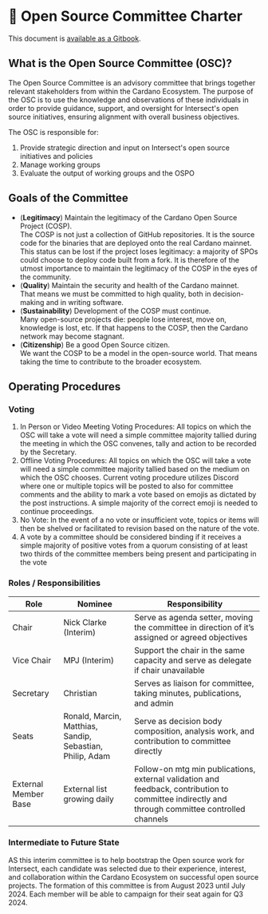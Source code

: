 # 😬 Open Source Committee Charter

This document is [available as a Gitbook](https://intersect.gitbook.io/open-source-committee).

## What is the Open Source Committee (OSC)?

The Open Source Committee is an advisory committee that brings together relevant stakeholders from within the Cardano Ecosystem. The purpose of the OSC is to use the knowledge and observations of these individuals in order to provide guidance, support, and oversight for Intersect's open source initiatives, ensuring alignment with overall business objectives.

The OSC is responsible for:

1. Provide strategic direction and input on Intersect's open source initiatives and policies
2. Manage working groups
3. Evaluate the output of working groups and the OSPO

## Goals of the Committee

* (**Legitimacy**) Maintain the legitimacy of the Cardano Open Source Project (COSP).\
  The COSP is not just a collection of GitHub repositories. It is the source code for the binaries that are deployed onto the real Cardano mainnet. This status can be lost if the project loses legitimacy: a majority of SPOs could choose to deploy code built from a fork. It is therefore of the utmost importance to maintain the legitimacy of the COSP in the eyes of the community.
* (**Quality**) Maintain the security and health of the Cardano mainnet.\
  That means we must be committed to high quality, both in decision-making and in writing software.
* (**Sustainability**) Development of the COSP must continue.\
  Many open-source projects die: people lose interest, move on, knowledge is lost, etc. If that happens to the COSP, then the Cardano network may become stagnant.
* (**Citizenship**) Be a good Open Source citizen.\
  We want the COSP to be a model in the open-source world. That means taking the time to contribute to the broader ecosystem.

## Operating Procedures

### Voting

1. In Person or Video Meeting Voting Procedures: All topics on which the OSC will take a vote will need a simple committee majority tallied during the meeting in which the OSC convenes, tally and action to be recorded by the Secretary.
2. Offline Voting Procedures: All topics on which the OSC will take a vote will need a simple committee majority tallied based on the medium on which the OSC chooses. Current voting procedure utilizes Discord where one or multiple topics will be posted to also for committee comments and the ability to mark a vote based on emojis as dictated by the post instructions. A simple majority of the correct emoji is needed to continue proceedings.
3. No Vote: In the event of a no vote or insufficient vote, topics or items will then be shelved or facilitated to revision based on the nature of the vote.
4. A vote by a committee should be considered binding if it receives a simple majority of positive votes from a quorum consisting of at least two thirds of the committee members being present and participating in the vote

### Roles / Responsibilities

| **Role**             | **Nominee**                                               | **Responsibility**                                                                                                                               |
| -------------------- | --------------------------------------------------------- | ------------------------------------------------------------------------------------------------------------------------------------------------ |
| Chair                | Nick Clarke (Interim)                                     | Serve as agenda setter, moving the committee in direction of it’s assigned or agreed objectives                                                  |
| Vice Chair           | MPJ (Interim)                                             | Support the chair in the same capacity and serve as delegate if chair unavailable                                                                |
| Secretary            | Christian                                                 | Serves as liaison for committee, taking minutes, publications, and admin                                                                         |
| Seats                | Ronald, Marcin, Matthias, Sandip, Sebastian, Philip, Adam | Serve as decision body composition, analysis work, and contribution to committee directly                                                        |
| External Member Base | External list growing daily                               | Follow-on mtg min publications, external validation and feedback, contribution to committee indirectly and through committee controlled channels |

### Intermediate to Future State

AS this interim committee is to help bootstrap the Open source work for Intersect, each candidate was selected due to their experience, interest, and collaboration within the Cardano Ecosystem on successful open source projects. The formation of this committee is from August 2023 until July 2024. Each member will be able to campaign for their seat again for Q3 2024.
